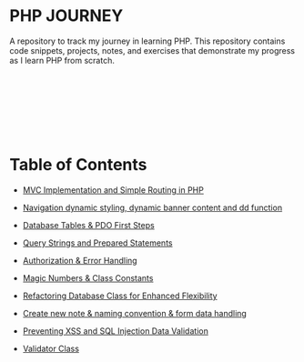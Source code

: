 # PHP JOURNEY
A repository to track my journey in learning PHP. This repository contains code snippets, projects, notes, and exercises that demonstrate my progress as I learn PHP from scratch.<br><br><br><br><br><br><br><br>
# Table of Contents

- [MVC Implementation and Simple Routing in PHP](https://github.com/mehrankhanweb/php-journey/wiki/MVC-Implementation-and-Simple-Routing)
- [Navigation dynamic styling, dynamic banner content and dd function](https://github.com/mehrankhanweb/php-journey/wiki/dynamic-styling-of-navigation-tabs-and-banner-and-debugging-function)
- [Database Tables & PDO First Steps](https://github.com/mehrankhanweb/php-journey/wiki/Database-Tables-&-Refactor-Database-Handling)
- [Query Strings and Prepared Statements](https://github.com/mehrankhanweb/php-journey/wiki/query-strings-and-prepared-statements)

- [Authorization & Error Handling](https://github.com/mehrankhanweb/php-journey/wiki/Authorization,Error-Handling)

- [Magic Numbers & Class Constants](https://github.com/mehrankhanweb/php-journey/wiki/Magic-numbers-and-HTTP-status-codes-&-Class-Constants)

- [Refactoring Database Class for Enhanced Flexibility](https://github.com/mehrankhanweb/php-journey/wiki/Refactoring-the-PHP-Database-Class-for-Enhanced-Flexibility-and-Robustness)

- [Create new note & naming convention & form data handling](https://github.com/mehrankhanweb/php-journey/wiki/Create-new-note-&-restful-routing-convention-&-form-data-handling)

- [Preventing XSS and SQL Injection Data Validation](https://github.com/mehrankhanweb/php-journey/wiki/Preventing-XSS-and-SQL-Injection-(Data-Validation))

- [Validator Class](https://github.com/mehrankhanweb/php-journey/wiki/Validator-Class)